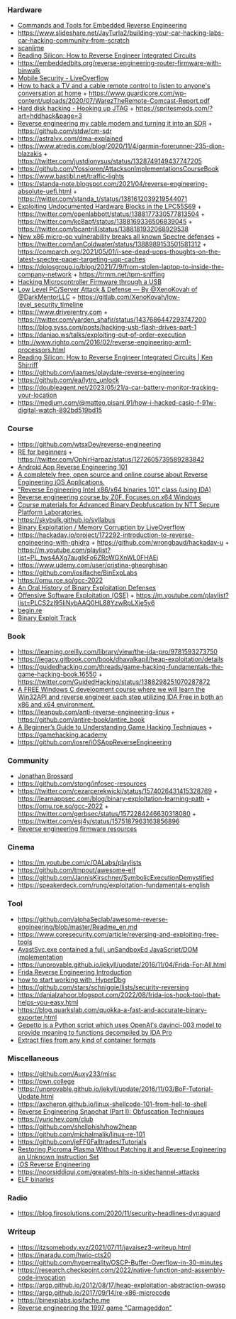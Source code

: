 ### Hardware

- [Commands and Tools for Embedded Reverse Engineering](https://www.pentestpartners.com/security-blog/commands-and-tools-for-embedded-reverse-engineering)
- https://www.slideshare.net/JayTurla2/building-your-car-hacking-labs-car-hacking-community-from-scratch
- [scanlime](https://m.youtube.com/user/micahjd/playlists)
- [Reading Silicon: How to Reverse Engineer Integrated Circuits](https://youtu.be/aHx-XUA6f9g)
- https://embeddedbits.org/reverse-engineering-router-firmware-with-binwalk
- [Mobile Security - LiveOverflow](https://m.youtube.com/watch?v=iJFnYBJJiuQ&list=PLhixgUqwRTjxHFDl0OykeqZ-VvnClfDpT)
- [How to hack a TV and a cable remote control to listen to anyone's conversation at home](https://twitter.com/binitamshah/status/1314571634750058496) + https://www.guardicore.com/wp-content/uploads/2020/07/WarezTheRemote-Comcast-Report.pdf
- [Hard disk hacking - Hooking up JTAG](https://twitter.com/Theophite/status/1312864397837164544) + https://spritesmods.com/?art=hddhack&page=3
- [Reverse engineering my cable modem and turning it into an SDR](https://stdw.github.io/cm-sdr) + https://github.com/stdw/cm-sdr
- https://astralvx.com/dma-explained
- https://www.atredis.com/blog/2020/11/4/garmin-forerunner-235-dion-blazakis + https://twitter.com/justdionysus/status/1328749149437747205
- https://github.com/Yossioren/AttacksonImplementationsCourseBook
- https://www.bastibl.net/traffic-lights
- https://standa-note.blogspot.com/2021/04/reverse-engineering-absolute-uefi.html + https://twitter.com/standa_t/status/1381612039219544071
- [Exploiting Undocumented Hardware Blocks in the LPC55S69](https://oxide.computer/blog/lpc55) + https://twitter.com/openlabbott/status/1388177330577813504 + https://twitter.com/kc8apf/status/1388169336506839045 + https://twitter.com/bcantrill/status/1388181932068929538
- [New x86 micro-op vulnerability breaks all known Spectre defenses](https://twitter.com/FreeBSDHelp/status/1388280497097252866) + https://twitter.com/IanColdwater/status/1388989153501581312 + https://comparch.org/2021/05/01/i-see-dead-uops-thoughts-on-the-latest-spectre-paper-targeting-uop-caches
- https://dolosgroup.io/blog/2021/7/9/from-stolen-laptop-to-inside-the-company-network + https://trmm.net/tpm-sniffing
- [Hacking Microcontroller Firmware through a USB](https://github.com/oct0xor/presentations/blob/master/2019-01-Hacking%20Microcontroller%20Firmware%20through%20a%20USB.pdf)
- [Low Level PC/Server Attack & Defense — By @XenoKovah of @DarkMentorLLC](https://darkmentor.com/timeline.html) + https://gitlab.com/XenoKovah/low-level_security_timeline
- https://www.driverentry.com + https://twitter.com/yarden_shafir/status/1437686447293747200
  https://blog.syss.com/posts/hacking-usb-flash-drives-part-1
- https://daniao.ws/talks/exploiting-out-of-order-execution
- http://www.righto.com/2016/02/reverse-engineering-arm1-processors.html
- [Reading Silicon: How to Reverse Engineer Integrated Circuits | Ken Shirriff](https://youtu.be/aHx-XUA6f9g)
- https://github.com/jaames/playdate-reverse-engineering
- https://github.com/ea/lytro_unlock
- https://doubleagent.net/2023/05/21/a-car-battery-monitor-tracking-your-location
- https://medium.com/@matteo.pisani.91/how-i-hacked-casio-f-91w-digital-watch-892bd519bd15

### Course

- https://github.com/wtsxDev/reverse-engineering
- [RE for beginners](https://www.begin.re/the-workshop) + https://twitter.com/OphirHarpaz/status/1272605739589283842
- [Android App Reverse Engineering 101](https://maddiestone.github.io/AndroidAppRE)
- [A completely free, open source and online course about Reverse Engineering iOS Applications.](https://github.com/ivRodriguezCA/RE-iOS-Apps)
- ["Reverse Engineering Intel x86/x64 binaries 101" class (using IDA)](https://github.com/0xdidu/Reverse-Engineering-Intel-x64-101)
- [Reverse engineering course by Z0F. Focuses on x64 Windows](https://github.com/0xZ0F/Z0FCourse_ReverseEngineering)
- [Course materials for Advanced Binary Deobfuscation by NTT Secure Platform Laboratories.](https://github.com/malrev/ABD)
- https://skybulk.github.io/syllabus
- [Binary Exploitation / Memory Corruption by LiveOverflow](https://m.youtube.com/playlist?list=PLhixgUqwRTjxglIswKp9mpkfPNfHkzyeN)
- https://hackaday.io/project/172292-introduction-to-reverse-engineering-with-ghidra + https://github.com/wrongbaud/hackaday-u + https://m.youtube.com/playlist?list=PL_tws4AXg7auglkFo6ZRoWGXnWL0FHAEi
- https://www.udemy.com/user/cristina-gheorghisan
- https://github.com/iosifache/BinExpLabs
- https://omu.rce.so/gcc-2022
- [An Oral History of Binary Exploitation Defenses](https://taggarttech.teachable.com/courses/enrolled/1840120)
- [Offensive Software Exploitation (OSE)](https://github.com/ashemery/exploitation-course) + https://m.youtube.com/playlist?list=PLCS2zI95IiNybAAQ0HL88YzwRpLXje5y6
- [begin.re](https://twitter.com/OphirHarpaz/status/1012436495704129536)
- [Binary Exploit Track](https://github.com/security-summer-school/binary)

### Book

- https://learning.oreilly.com/library/view/the-ida-pro/9781593273750
- https://legacy.gitbook.com/book/dhavalkapil/heap-exploitation/details
- https://guidedhacking.com/threads/game-hacking-fundamentals-the-game-hacking-book.16550 + https://twitter.com/GuidedHacking/status/1388298251070287872
- [A FREE Windows C development course where we will learn the Win32API and reverse engineer each step utilizing IDA Free in both an x86 and x64 environment.](https://github.com/mytechnotalent/Hacking-Windows)
- https://leanpub.com/anti-reverse-engineering-linux + https://github.com/antire-book/antire_book
- [A Beginner’s Guide to Understanding Game Hacking Techniques](https://gamehacking.academy/GameHackingAcademy.pdf) + https://gamehacking.academy
- https://github.com/iosre/iOSAppReverseEngineering

### Community

- [Jonathan Brossard](https://www.slideshare.net/endrazine/presentations)
- https://github.com/stong/infosec-resources
- https://twitter.com/cezarcerekwicki/status/1574026431415328769 + https://learnappsec.com/blog/binary-exploitation-learning-path + https://omu.rce.so/gcc-2022 + https://twitter.com/gerbsec/status/1572284246630318080 + https://twitter.com/esj4y/status/1575187963163856896
- [Reverse engineering firmware resources](https://twitter.com/tinkersec/status/1580316248960692224)

### Cinema

- https://m.youtube.com/c/OALabs/playlists
- https://github.com/tmpout/awesome-elf
- https://github.com/JannisKirschner/SymbolicExecutionDemystified
- https://speakerdeck.com/rung/exploitation-fundamentals-english

### Tool

- https://github.com/alphaSeclab/awesome-reverse-engineering/blob/master/Readme_en.md
- https://www.coresecurity.com/article/reversing-and-exploiting-free-tools
- [AvastSvc.exe contained a full, unSandboxEd JavaScript/DOM implementation](https://github.com/taviso/avscript)
- https://unprovable.github.io/jekyll/update/2016/11/04/Frida-For-All.html
- [Frida Reverse Engineering Introduction](https://cfp.pass-the-salt.org/pts2022/talk/T8XSUV)
- [how to start working with, HyperDbg](https://twitter.com/HyperDbg/status/1548573372023418881)
- https://github.com/stars/schniggie/lists/security-reversing
- https://danialzahoor.blogspot.com/2022/08/frida-ios-hook-tool-that-helps-you-easy.html
- https://blog.quarkslab.com/quokka-a-fast-and-accurate-binary-exporter.html
- [Gepetto is a Python script which uses OpenAI's davinci-003 model to provide meaning to functions decompiled by IDA Pro](https://github.com/JusticeRage/Gepetto)
- [Extract files from any kind of container formats](https://github.com/onekey-sec/unblob)

### Miscellaneous

- https://github.com/Auxy233/misc
- https://pwn.college
- https://unprovable.github.io/jekyll/update/2016/11/03/BoF-Tutorial-Update.html
- https://axcheron.github.io/linux-shellcode-101-from-hell-to-shell
- [Reverse Engineering Snapchat (Part I): Obfuscation Techniques](https://news.ycombinator.com/item?id=23557998)
- https://yurichev.com/club
- https://github.com/shellphish/how2heap
- https://github.com/michalmalik/linux-re-101
- https://github.com/jeFF0Falltrades/Tutorials
- [Restoring Picroma Plasma Without Patching it and Reverse Engineering an Unknown Instruction Set](https://github.com/ChrisMiuchiz/Plasma-Writeup)
- [iOS Reverse Engineering](https://github.com/kpwn/iOSRE)
- https://noorsiddiqui.com/greatest-hits-in-sidechannel-attacks
- [ELF binaries](https://www.cs.stevens.edu/~jschauma/631/elf.html)

### Radio

- https://blog.firosolutions.com/2020/11/security-headlines-dynaguard

### Writeup

- https://itzsomebody.xyz/2021/07/11/javaisez3-writeup.html
- https://inaradu.com/hwio-cts20
- https://github.com/hyperreality/OSCP-Buffer-Overflow-in-30-minutes
- https://research.checkpoint.com/2022/native-function-and-assembly-code-invocation
- https://argp.github.io/2012/08/17/heap-exploitation-abstraction-owasp
- https://argp.github.io/2017/09/14/re-x86-microcode
- https://binexplabs.iosifache.me
- [Reverse engineering the 1997 game "Carmageddon"](https://github.com/dethrace-labs/dethrace)

